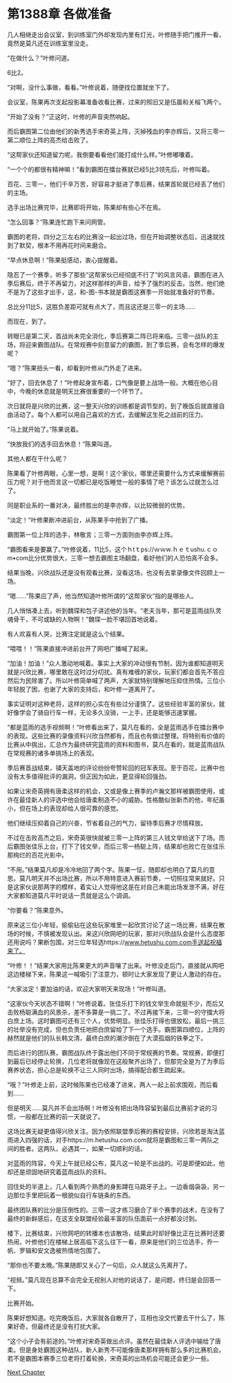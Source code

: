 # 第1388章 各做准备

几人相继走出会议室，到训练室门外却发现内里有灯光，叶修随手把门推开一看，竟然是莫凡还在训练室里没走。

“在做什么？”叶修问道。

6比2。

“对啊，没什么事做，看看。”叶修说着，随便找位置就坐下了。

会议室，陈果再次支起投影幕准备收看比赛，过来的照旧又是伍晨和关榕飞两个。

“开始了没有？”正这时，叶修的声音突然响起。

而后霸图第二位由他们的新秀选手宋奇英上阵，灭掉残血的李亦辉后，又将三零一第二顺位上阵的高杰给击败了。

“这帮家伙还知道留力呢，我倒要看看他们能打成什么样。”叶修嘟囔着。

“一个个的都很有精神嘛！”看到霸图在擂台赛就已经5比3领先后，叶修叫着。

百花、三零一，他们千辛万苦，好容易才挺进了季后赛，结果首轮就已经丢了他们的主场。

选手出场比赛完毕，比赛即将开始，陈果却有些心不在焉。

“怎么回事？”陈果连忙跑下来问网管。

霸图的老将，四分之三左右的比赛没一起出过场，但在开始调整状态后，迅速就找到了默契，根本不用再花时间来磨合。

“早点休息啊！”陈果挺感动，衷心提醒着。

隐忍了一个赛季，听多了那些“这帮家伙已经彻底不行了”的风言风语，霸图在进入季后赛后，终于不再留力，对这样那样的声音，给予了强烈的反击。当然，他们绝不是为了这些才出手，这，和-图-书本就是霸图这赛季一开始就准备好的节奏。

总比分11比5，这胜负差距可就有点大了，而且这还是三零一的主场……

而现在，到了。

转眼已是第二天，首战尚未完全消化，季后赛第二阵已将来临。三零一战队的主场，将迎来霸图战队。在常规赛中刻意留力的霸图，到了季后赛，会有怎样的爆发呢？

“嗯？”陈果扭头一看，却看到叶修从门外走了进来。

“好了，回去休息了！”叶修起身宣布着，口气像是要上战场一般。大概在他心目中，今晚的休息就是明天比赛很重要的一个环节了。

次日就将是兴欣的比赛，这一整天兴欣的训练都是调节型的，到了晚饭后就直接自由活动了。每个人都可以用自己喜欢的方式，去缓解这生死之战前的压力。

“马上就开始了。”陈果说着。

“快放我们的选手回去休息！”陈果叫道。

其他人都在干什么呢？

陈果看了叶修两眼，心里一想，是啊！这个家伙，哪里还需要什么方式来缓解赛前压力呢？对于他而言这一切都已是吃饭睡觉一般的事情了吧？该怎么过就怎么过了。

同是职业系的一番对决，最终胜出的是李亦辉，以比较微弱的优势。

“淡定！”叶修果断冲进前台，从陈果手中抢到了广播。

霸图第一位上阵的选手，林敬言；三零一方面则由李亦辉上阵。

“霸图看来是要赢了。”叶修说着，11比5，这个ｈtｔps://ｗｗw.ｈｅｔushu.ｃｏm•com比分优势很大，三零一想去霸图主场翻盘，看好他们的人恐怕真不会多。

结果当晚，兴欣战队还是没有观看比赛，没看这场，也没有去拿录像文件回顾上一场。

“嗯……”陈果应了声，他当然知道叶修所谓的“这帮家伙”指的是哪些人。

几人悄悄凑上去，听到魏琛和包子讲述他的当年。“老夫当年，那可是蓝雨战队灵魂骨干，不可或缺的人物啊！”魏琛一脸不堪回首地说着。

有人欢喜有人哭，比赛注定就是这么个结果。

“喂喂！！”陈果直接冲进前台开了网吧广播喊了起来。

“加油！加油！”众人激动地喊着。事实上大家的冲动很有节制，因为谁都知道明天就是兴欣比赛，哪里敢在这时过分叨扰。真有难缠的家伙，玩家们都会首先不答应然后为民除害了。所以叶修简单喊了两声，大家就特别理解地压抑住热情。三位小年轻脱了困，也谢了大家的支持后，和叶修一道离开了。

事实证明对这种老将，这样的担心实在有些过分谨慎了。这些经验丰富的家伙，就好像学会了骑自行车一样，无论多久没骑，一上手，还是能够迅速掌握。

“都是蓝雨的选手视频啊！”叶修看出来了，莫凡在看的，全是蓝雨选手在擂台赛中的表现。这些比赛的录像资料兴欣当然都有，而且也有做过整理。将特别有价值的比赛从中挑出，汇总作为最终研究蓝雨的资料和图书，莫凡在看的，就是蓝雨战队在常规赛的诸多单挑场上的表现。

季后赛首战结束，铺天盖地的评论纷纷夸赞轮回的冠军表现。至于百花，比赛中也没有太多值得批评的漏洞，但正因为如此，更显得轮回强劲。

如果让宋奇英拥有唐柔这样的机会，又或是像上赛季的卢瀚文那样被霸图使用，或许在最佳新人的评选中他会给唐柔制造不小的威胁。性格酷似张新杰的他，年纪虽小，但在场上的表现却给人很可靠的感觉。

他们继续压抑着自己的兴奋，节省着自己的气力，留待季后赛才尽情释放。

不过在击败高杰之后，宋奇英很快就被三零一上阵的第三人钱文举给送下了场。而后霸图张佳乐上台，打下了钱文举，而后三零一杨聪上阵，结果却也败亡在张佳乐那绚烂的百花光影中。

“不用。”结果莫凡却是冷冷地回了两个字。陈果一怔，随即却也明白了莫凡的意思。莫凡明天并不出场比赛，所以不用特意进入赛前节奏，一切照往常来就好。只是这家伙说那两字的模样，着实让人觉得他这是在对自己未能出场发泄不满，好在大家都知道莫凡平时说话一贯就是这么个调调。

“你要看？”陈果意外。

原来这三位小年轻，偷偷钻在这些玩家堆里一起欣赏讨论了这一场比赛，结果在散场的时候，不慎被发现认出。来这兴欣网吧的玩家，那对兴欣战队会是什么态度那还用说吗？果断包围，对三位年轻选https://www.hetushu.com.com手送起祝福来了。

“叶修！！”结果大家用比陈果更大的声音嚷了出来。叶修没走后门，直接就从网吧这边楼梯下来，陈果这一喊吸引了注意力，顿时让大家发现了更让人激动的存在。

“大家淡定！要加油的话，欢迎大家明天来现场！”叶修叫道。

“这家伙今天状态不错啊！”叶修说着。张佳乐打下的钱文举生命就挺不少，而后又击败杨聪满血的风景杀，差不多算是一挑二了。不过再接下来，三零一的守擂大将白庶上场。这时霸图可还有三个人，优势明显。张佳乐打得也很放松，最后一挑三的壮举没有完成，但也负责任地把白庶留给了下一个选手。霸图第四顺位，上阵的赫然就是他们的队长韩文清，最终白庶的潮汐倒在了大漠孤烟的铁拳之下。

而后进行的团队赛，霸图战队终于露出他们不同于常规赛的节奏。常规赛，即便打到最后已经停止轮换，几位老将就像现在这般聚齐出场了，但那完全是为了为季后赛养状态，担心总是轮换不让三人同时出场，搞得配合都生疏起来。

“哦？”叶修走上前，这时候陈果也已经凑了进来，两人一起上前求围观，而后看到……

但是明天……莫凡并不会出场啊！叶修没有把出场阵容留到最后比赛前才说的习惯，一般都在比赛的前一天就说了。

这场比赛无疑更值得兴欣关注。因为依照联盟季后赛的赛程安排，兴欣若是淘汰蓝雨进入四强的话，对手https://m.hetushu.com.com就将是霸图和三零一两队之间的胜者。这两队，必遇其一，如果一切顺利的话。

对蓝雨的阵容，今天上午就已经公布，莫凡这一轮是不出战的。可是即便如此，他却还是顽固地研究着蓝雨战队的资料。

回住处的半道上，几人看到两个熟悉的身影蹲在马路牙子上。一边香烟袅袅，另一边那位手里把玩着一根貌似自行车链条的东西。

最终团队赛的比分是压倒性的。三零一这才练习磨合了半个赛季的战术，在没有了最终的新鲜感后，在这支全联盟经验最丰富的队伍面前一点好都没讨到。

楼下，比赛结束，兴欣网吧的转播本也该散场，结果此时却好像比正在比赛时还要热闹，叶修他们在楼梯上居高临下这么往下一看，原来是他们的三位选手，乔一帆、罗辑和安文逸被热情地包围了。

“那你也不要太晚。”陈果随即又关心了一句后，众人就这么先离开了。

“视频。”莫凡现在总算不会完全无视别人对他的说话了，是问题，终归是会回答一下。

比赛开始。

陈果好想知道。吃完晚饭后，大家就各自散开了，互相也没交代要去干什么了，陈果好奇，但最终还是没有打扰大家。

“这个小子会有前途的。”叶修对宋奇英做出点评。虽然在最佳新人评选中输给了唐柔。但是身处霸图这种战队，新人新秀不可能像唐柔那样拥有那么多的比赛机会。若不是霸图本赛季三位老将打着轮换，宋奇英的出场机会可能还会更少一些。



[Next Chapter](%E7%AC%AC1389%E7%AB%A0%20%E6%AF%8F%E4%B8%AA%E4%BA%BA%E7%9A%84%E5%A4%87%E6%88%98.md)